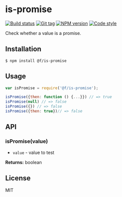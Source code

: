 
# is-promise

[![Build status][travis-image]][travis-url]
[![Git tag][git-image]][git-url]
[![NPM version][npm-image]][npm-url]
[![Code style][standard-image]][standard-url]

Check whether a value is a promise.

## Installation

    $ npm install @f/is-promise

## Usage

```js
var isPromise = require('@f/is-promise');

isPromise({then: function () {...}}) // => true
isPromise(null) // => false
isPromise({}) // => false
isPromise({then: true})// => false
```

## API

### isPromise(value)

- `value` - value to test

**Returns:** boolean


## License

MIT

[travis-image]: https://img.shields.io/travis/micro-js/is-promise.svg?style=flat-square
[travis-url]: https://travis-ci.org/micro-js/is-promise
[git-image]: https://img.shields.io/github/tag/micro-js/is-promise.svg
[git-url]: https://github.com/micro-js/is-promise
[standard-image]: https://img.shields.io/badge/code%20style-standard-brightgreen.svg?style=flat
[standard-url]: https://github.com/feross/standard
[npm-image]: https://img.shields.io/npm/v/@f/is-promise.svg?style=flat-square
[npm-url]: https://npmjs.org/package/@f/is-promise
